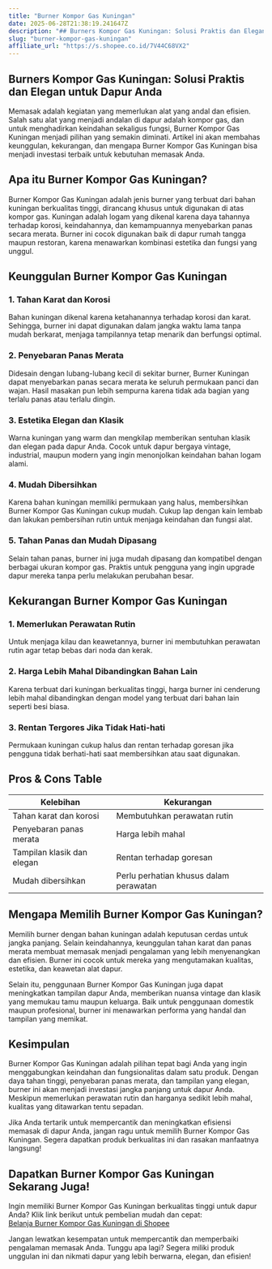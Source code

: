 ```yaml
---
title: "Burner Kompor Gas Kuningan"
date: 2025-06-28T21:38:19.241647Z
description: "## Burners Kompor Gas Kuningan: Solusi Praktis dan Elegan untuk Dapur Anda..."
slug: "burner-kompor-gas-kuningan"
affiliate_url: "https://s.shopee.co.id/7V44C68VX2"
---
```

## Burners Kompor Gas Kuningan: Solusi Praktis dan Elegan untuk Dapur Anda

Memasak adalah kegiatan yang memerlukan alat yang andal dan efisien. Salah satu alat yang menjadi andalan di dapur adalah kompor gas, dan untuk menghadirkan keindahan sekaligus fungsi, Burner Kompor Gas Kuningan menjadi pilihan yang semakin diminati. Artikel ini akan membahas keunggulan, kekurangan, dan mengapa Burner Kompor Gas Kuningan bisa menjadi investasi terbaik untuk kebutuhan memasak Anda.

## Apa itu Burner Kompor Gas Kuningan?

Burner Kompor Gas Kuningan adalah jenis burner yang terbuat dari bahan kuningan berkualitas tinggi, dirancang khusus untuk digunakan di atas kompor gas. Kuningan adalah logam yang dikenal karena daya tahannya terhadap korosi, keindahannya, dan kemampuannya menyebarkan panas secara merata. Burner ini cocok digunakan baik di dapur rumah tangga maupun restoran, karena menawarkan kombinasi estetika dan fungsi yang unggul.

## Keunggulan Burner Kompor Gas Kuningan

### 1. Tahan Karat dan Korosi

Bahan kuningan dikenal karena ketahanannya terhadap korosi dan karat. Sehingga, burner ini dapat digunakan dalam jangka waktu lama tanpa mudah berkarat, menjaga tampilannya tetap menarik dan berfungsi optimal.

### 2. Penyebaran Panas Merata

Didesain dengan lubang-lubang kecil di sekitar burner, Burner Kuningan dapat menyebarkan panas secara merata ke seluruh permukaan panci dan wajan. Hasil masakan pun lebih sempurna karena tidak ada bagian yang terlalu panas atau terlalu dingin.

### 3. Estetika Elegan dan Klasik

Warna kuningan yang warm dan mengkilap memberikan sentuhan klasik dan elegan pada dapur Anda. Cocok untuk dapur bergaya vintage, industrial, maupun modern yang ingin menonjolkan keindahan bahan logam alami.

### 4. Mudah Dibersihkan

Karena bahan kuningan memiliki permukaan yang halus, membersihkan Burner Kompor Gas Kuningan cukup mudah. Cukup lap dengan kain lembab dan lakukan pembersihan rutin untuk menjaga keindahan dan fungsi alat.

### 5. Tahan Panas dan Mudah Dipasang

Selain tahan panas, burner ini juga mudah dipasang dan kompatibel dengan berbagai ukuran kompor gas. Praktis untuk pengguna yang ingin upgrade dapur mereka tanpa perlu melakukan perubahan besar.

## Kekurangan Burner Kompor Gas Kuningan

### 1. Memerlukan Perawatan Rutin

Untuk menjaga kilau dan keawetannya, burner ini membutuhkan perawatan rutin agar tetap bebas dari noda dan kerak.

### 2. Harga Lebih Mahal Dibandingkan Bahan Lain

Karena terbuat dari kuningan berkualitas tinggi, harga burner ini cenderung lebih mahal dibandingkan dengan model yang terbuat dari bahan lain seperti besi biasa.

### 3. Rentan Tergores Jika Tidak Hati-hati

Permukaan kuningan cukup halus dan rentan terhadap goresan jika pengguna tidak berhati-hati saat membersihkan atau saat digunakan.

## Pros & Cons Table

| Kelebihan                          | Kekurangan                           |
|----------------------------------|-------------------------------------|
| Tahan karat dan korosi          | Membutuhkan perawatan rutin       |
| Penyebaran panas merata         | Harga lebih mahal                |
| Tampilan klasik dan elegan     | Rentan terhadap goresan             |
| Mudah dibersihkan               | Perlu perhatian khusus dalam perawatan |

## Mengapa Memilih Burner Kompor Gas Kuningan?

Memilih burner dengan bahan kuningan adalah keputusan cerdas untuk jangka panjang. Selain keindahannya, keunggulan tahan karat dan panas merata membuat memasak menjadi pengalaman yang lebih menyenangkan dan efisien. Burner ini cocok untuk mereka yang mengutamakan kualitas, estetika, dan keawetan alat dapur.

Selain itu, penggunaan Burner Kompor Gas Kuningan juga dapat meningkatkan tampilan dapur Anda, memberikan nuansa vintage dan klasik yang memukau tamu maupun keluarga. Baik untuk penggunaan domestik maupun profesional, burner ini menawarkan performa yang handal dan tampilan yang memikat.

## Kesimpulan

Burner Kompor Gas Kuningan adalah pilihan tepat bagi Anda yang ingin menggabungkan keindahan dan fungsionalitas dalam satu produk. Dengan daya tahan tinggi, penyebaran panas merata, dan tampilan yang elegan, burner ini akan menjadi investasi jangka panjang untuk dapur Anda. Meskipun memerlukan perawatan rutin dan harganya sedikit lebih mahal, kualitas yang ditawarkan tentu sepadan.

Jika Anda tertarik untuk mempercantik dan meningkatkan efisiensi memasak di dapur Anda, jangan ragu untuk memilih Burner Kompor Gas Kuningan. Segera dapatkan produk berkualitas ini dan rasakan manfaatnya langsung!

## Dapatkan Burner Kompor Gas Kuningan Sekarang Juga!

Ingin memiliki Burner Kompor Gas Kuningan berkualitas tinggi untuk dapur Anda? Klik link berikut untuk pembelian mudah dan cepat:  
[Belanja Burner Kompor Gas Kuningan di Shopee](https://s.shopee.co.id/7V44C68VX2)

Jangan lewatkan kesempatan untuk mempercantik dan memperbaiki pengalaman memasak Anda. Tunggu apa lagi? Segera miliki produk unggulan ini dan nikmati dapur yang lebih berwarna, elegan, dan efisien!